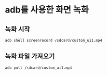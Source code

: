 # adb를 사용한 화면 녹화
## 녹화 시작
```
adb shell screenrecord /sdcard/custom_ui1.mp4
```

## 녹화 파일 가져오기
```
adb pull /sdcard/custom_ui1.mp4
```
